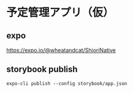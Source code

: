 # 予定管理アプリ（仮）

## expo

https://expo.io/@wheatandcat/ShioriNative

## storybook publish

```
expo-cli publish --config storybook/app.json
```
